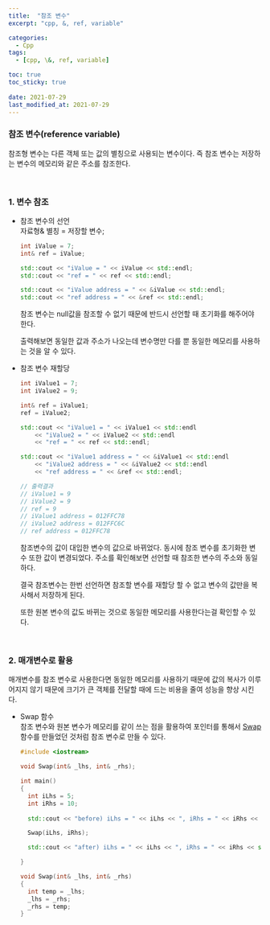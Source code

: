 ```yaml
---
title:  "참조 변수"
excerpt: "cpp, &, ref, variable"

categories:
  - Cpp
tags:
  - [cpp, \&, ref, variable]

toc: true
toc_sticky: true
 
date: 2021-07-29
last_modified_at: 2021-07-29
---  
```


### 참조 변수(reference variable)
참조형 변수는 다른 객체 또는 값의 별칭으로 사용되는 변수이다. 즉 참조 변수는 저장하는 변수의 메모리와 같은 주소를 참조한다.

<br/>


### 1. 변수 참조
  * 참조 변수의 선언  
    자료형& 별칭 = 저장할 변수;  

    ```cpp
    int iValue = 7;
    int& ref = iValue;

    std::cout << "iValue = " << iValue << std::endl;
    std::cout << "ref = " << ref << std::endl;

    std::cout << "iValue address = " << &iValue << std::endl;
    std::cout << "ref address = " << &ref << std::endl;
    ```
    참조 변수는 null값을 참조할 수 없기 때문에 반드시 선언할 때 초기화를 해주어야 한다.

    출력해보면 동일한 값과 주소가 나오는데 변수명만 다를 뿐 동일한 메모리를 사용하는 것을 알 수 있다.

  * 참조 변수 재할당

    ```cpp
    int iValue1 = 7;
    int iValue2 = 9;

    int& ref = iValue1;
    ref = iValue2;

    std::cout << "iValue1 = " << iValue1 << std::endl 
        << "iValue2 = " << iValue2 << std::endl 
        << "ref = " << ref << std::endl;

    std::cout << "iValue1 address = " << &iValue1 << std::endl
        << "iValue2 address = " << &iValue2 << std::endl 
        << "ref address = " << &ref << std::endl;
    
    // 출력결과
    // iValue1 = 9
    // iValue2 = 9
    // ref = 9
    // iValue1 address = 012FFC78
    // iValue2 address = 012FFC6C
    // ref address = 012FFC78
    ```

    참조변수의 값이 대입한 변수의 값으로 바뀌었다. 동시에 참조 변수를 초기화한 변수 또한 값이 변경되었다. 주소를 확인해보면 선언할 때 참조한 변수의 주소와 동일하다.  

    결국 참조변수는 한번 선언하면 참조할 변수를 재할당 할 수 없고 변수의 값만을 복사해서 저장하게 된다. 

    또한 원본 변수의 값도 바뀌는 것으로 동일한 메모리를 사용한다는걸 확인할 수 있다.


<br/>

### 2. 매개변수로 활용

  매개변수를 참조 변수로 사용한다면 동일한 메모리를 사용하기 때문에 값의 복사가 이루어지지 않기 때문에 크기가 큰 객체를 전달할 때에 드는 비용을 줄여 성능을 향상 시킨다.  
  
  * Swap 함수  
    참조 변수와 원본 변수가 메모리를 같이 쓰는 점을 활용하여 
    포인터를 통해서 [Swap](https://bakcoding.github.io/c/c18-temp/) 함수를 만들었던 것처럼 참조 변수로 만들 수 있다.  

    ```cpp
    #include <iostream>

    void Swap(int& _lhs, int& _rhs);

    int main()
    {
      int iLhs = 5;
      int iRhs = 10;
      
      std::cout << "before) iLhs = " << iLhs << ", iRhs = " << iRhs << std::endl;

      Swap(iLhs, iRhs);

      std::cout << "after) iLhs = " << iLhs << ", iRhs = " << iRhs << std::endl;

    }

    void Swap(int& _lhs, int& _rhs)
    {
      int temp = _lhs;
      _lhs = _rhs;
      _rhs = temp;
    }
    ```

    